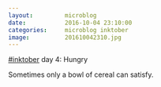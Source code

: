 ```yaml
---
layout:         microblog
date:           2016-10-04 23:10:00
categories:     microblog inktober
image:          201610042310.jpg
---
```

[#inktober](/categories/inktober) day 4: Hungry

Sometimes only a bowl of cereal can satisfy.
